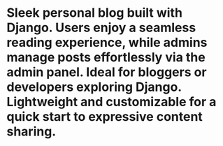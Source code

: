 # Sleek personal blog built with Django. Users enjoy a seamless reading experience, while admins manage posts effortlessly via the admin panel. Ideal for bloggers or developers exploring Django. Lightweight and customizable for a quick start to expressive content sharing.